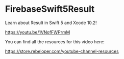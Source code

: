 # FirebaseSwift5Result

Learn about Result in Swift 5 and Xcode 10.2!

https://youtu.be/1VNofFWPrmM

You can find all the resources for this video here:

https://store.rebeloper.com/youtube-channel-resources
